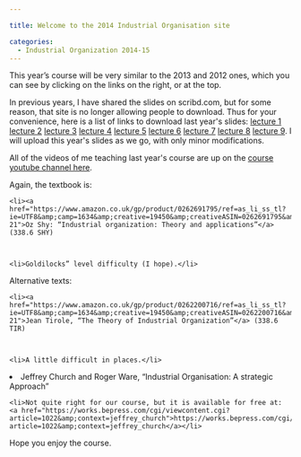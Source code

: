 ```yaml
---

title: Welcome to the 2014 Industrial Organisation site

categories:
  - Industrial Organization 2014-15
---
```

This year’s course will be very similar to the 2013 and 2012 ones, which you can see by clicking on the links on the right, or at the top.

In previous years, I have shared the slides on scribd.com, but for some reason, that site is no longer allowing people to download. Thus for your convenience, here is a list of links to download last year's slides: <a href="https://www.tholden.org/wp-content/uploads/2014/10/io-2013-lecture-1.pdf">lecture 1</a> <a href="https://www.tholden.org/wp-content/uploads/2014/10/io-2013-lecture-2.pdf">lecture 2</a> <a href="https://www.tholden.org/wp-content/uploads/2014/10/io-2013-lecture-3.pdf">lecture 3</a> <a href="https://www.tholden.org/wp-content/uploads/2014/10/io-2013-lecture-4.pdf">lecture 4</a> <a href="https://www.tholden.org/wp-content/uploads/2014/10/io-2013-lecture-5.pdf">lecture 5</a> <a href="https://www.tholden.org/wp-content/uploads/2014/10/io-2013-lecture-6.pdf">lecture 6</a> <a href="https://www.tholden.org/wp-content/uploads/2014/10/io-2013-lecture-7.pdf">lecture 7</a> <a href="https://www.tholden.org/wp-content/uploads/2014/10/io-2013-lecture-8.pdf">lecture 8</a> <a href="https://www.tholden.org/wp-content/uploads/2014/10/io-2013-lecture-9.pdf">lecture 9</a>. I will upload this year's slides as we go, with only minor modifications.

All of the videos of me teaching last year's course are up on the <a title="Course YouTube Channel" href="https://www.youtube.com/playlist?list=PLekzOxKXa_Cw2i_vJMBNizvCB0VunFYFF" target="_blank">course youtube channel here</a>.

Again, the textbook is:



	<li><a href="https://www.amazon.co.uk/gp/product/0262691795/ref=as_li_ss_tl?ie=UTF8&amp;camp=1634&amp;creative=19450&amp;creativeASIN=0262691795&amp;linkCode=as2&amp;tag=tholdenorg-21">Oz Shy: “Industrial organization: Theory and applications”</a> (338.6 SHY)



	<li>Goldilocks” level difficulty (I hope).</li>



</li>



Alternative texts:



	<li><a href="https://www.amazon.co.uk/gp/product/0262200716/ref=as_li_ss_tl?ie=UTF8&amp;camp=1634&amp;creative=19450&amp;creativeASIN=0262200716&amp;linkCode=as2&amp;tag=tholdenorg-21">Jean Tirole, “The Theory of Industrial Organization”</a> (338.6 TIR)



	<li>A little difficult in places.</li>



</li>
	<li>Jeffrey Church and Roger Ware, “Industrial Organisation: A strategic Approach”



	<li>Not quite right for our course, but it is available for free at: <a href="https://works.bepress.com/cgi/viewcontent.cgi?article=1022&amp;context=jeffrey_church">https://works.bepress.com/cgi/viewcontent.cgi?article=1022&amp;context=jeffrey_church</a></li>



</li>



Hope you enjoy the course.
